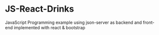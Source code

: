 # JS-React-Drinks
JavaScript Programming example using json-server as backend and front-end implemented with react &amp; bootstrap
